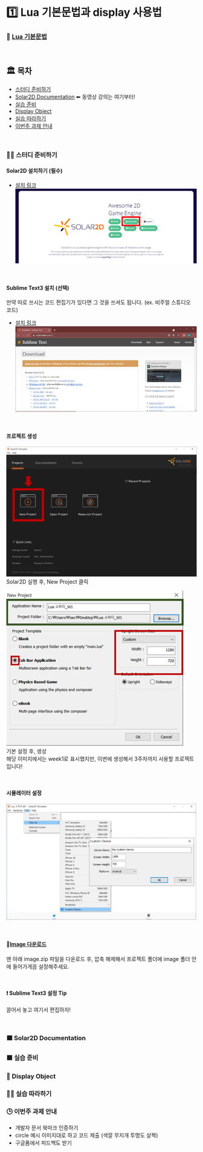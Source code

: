 # 1️⃣  Lua 기본문법과 display 사용법

### 📗 [Lua 기본문법](./Lua_basic.md)

<br>

## 🏛 목차
* [스터디 준비하기](#_2)
* [Solar2D Documentation](#_2) ⬅ 동영상 강의는 여기부터!
* [실습 준비](#_2)
* [Display Object](#_2)
* [실습 따라하기](#_2)
* [이번주 과제 안내](#_2)

<br>

### 👩‍🔧 스터디 준비하기

#### Solar2D 설치하기 (필수)
* [설치 링크](https://solar2d.com/)  
![Alt text](../image/week01/exam03.png)  

<br>

#### Sublime Text3 설치 (선택)
만약 따로 쓰시는 코드 편집기가 있다면 그 것을 쓰셔도 됩니다. (ex. 비주얼 스튜디오 코드)

* [설치 링크](https://www.sublimetext.com/3)  
![Alt text](../image/week01/exam04.png)  

<br>

#### 프로젝트 생성
![Alt text](../image/week01/exam05.png)  
Solar2D 실행 후, New Project 클릭

![Alt text](../image/week01/exam06.png)  
기본 설정 후, 생성  
해당 이미지에서는 week1로 표시했지만, 이번에 생성해서 3주차까지 사용할 프로젝트입니다!

<br>

#### 시뮬레이터 설정
![Alt text](../image/week01/exam07.png)

<br>

#### 📂[Image 다운로드](../image/week01/image)

맨 아래 image.zip 파일을 다운로드 후, 압축 해제해서 프로젝트 폴더에 image 폴더 안에 들어가게끔 설정해주세요.

<br>

#### ❗ Sublime Text3 설정 Tip
끌어서 놓고 여기서 편집하자!

<br>

### 🟧 Solar2D Documentation

### ⬛ 실습 준비

### 🎨 Display Object

### 🕵️‍♀️ 실습 따라하기

### 🕒 이번주 과제 안내

* 개발자 문서 북마크 인증하기
* circle 예시 이미지대로 하고 코드 제출 (색깔 무지개 투명도 살짝)
* 구글폼에서 피드백도 받기